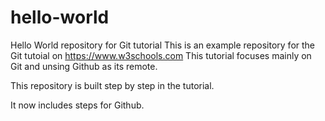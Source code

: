 # hello-world
Hello World repository for Git tutorial
This is an example repository for the Git tutoial on https://www.w3schools.com
This tutorial focuses mainly on Git and unsing Github as its remote.

This repository is built step by step in the tutorial.

It now includes steps for Github.
